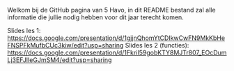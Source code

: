 Welkom bij de GitHub pagina van 5 Havo, in dit README bestand zal alle informatie die jullie nodig hebben voor dit jaar terecht komen.


Slides les 1: https://docs.google.com/presentation/d/1gjjnQhomYtCDIkwCwFN9MkKbHeFNSPFkMufbCUc3kiw/edit?usp=sharing
Slides les 2 (functies): https://docs.google.com/presentation/d/1FkriI59gobKTY8MJTr807_EOcDumLj3EFJlIeGJmSM4/edit?usp=sharing
